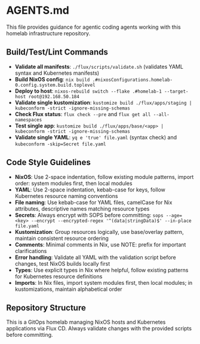 # AGENTS.md

This file provides guidance for agentic coding agents working with this homelab infrastructure repository.

## Build/Test/Lint Commands

- **Validate all manifests**: `./flux/scripts/validate.sh` (validates YAML syntax and Kubernetes manifests)
- **Build NixOS config**: `nix build .#nixosConfigurations.homelab-0.config.system.build.toplevel`
- **Deploy to host**: `nixos-rebuild switch --flake .#homelab-1 --target-host root@192.168.50.184`
- **Validate single kustomization**: `kustomize build ./flux/apps/staging | kubeconform -strict -ignore-missing-schemas`
- **Check Flux status**: `flux check --pre` and `flux get all --all-namespaces`
- **Test single app**: `kustomize build ./flux/apps/base/<app> | kubeconform -strict -ignore-missing-schemas`
- **Validate single YAML**: `yq e 'true' file.yaml` (syntax check) and `kubeconform -skip=Secret file.yaml`

## Code Style Guidelines

- **NixOS**: Use 2-space indentation, follow existing module patterns, import order: system modules first, then local modules
- **YAML**: Use 2-space indentation, kebab-case for keys, follow Kubernetes resource naming conventions
- **File naming**: Use kebab-case for YAML files, camelCase for Nix attributes, descriptive names matching resource types
- **Secrets**: Always encrypt with SOPS before committing: `sops --age=<key> --encrypt --encrypted-regex '^(data|stringData)$' --in-place file.yaml`
- **Kustomization**: Group resources logically, use base/overlay pattern, maintain consistent resource ordering
- **Comments**: Minimal comments in Nix, use NOTE: prefix for important clarifications
- **Error handling**: Validate all YAML with the validation script before changes, test NixOS builds locally first
- **Types**: Use explicit types in Nix where helpful, follow existing patterns for Kubernetes resource definitions
- **Imports**: In Nix files, import system modules first, then local modules; in kustomizations, maintain alphabetical order

## Repository Structure

This is a GitOps homelab managing NixOS hosts and Kubernetes applications via Flux CD. Always validate changes with the provided scripts before committing.